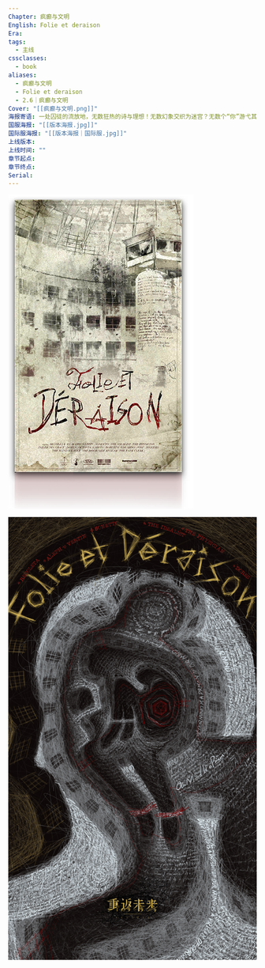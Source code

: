 ```yaml
---
Chapter: 疯癫与文明
English: Folie et deraison
Era: 
tags:
  - 主线
cssclasses:
  - book
aliases:
  - 疯癫与文明
  - Folie et deraison
  - 2.6｜疯癫与文明
Cover: "[[疯癫与文明.png]]"
海报寄语: 一处囚徒的流放地，无数狂热的诗与理想！无数幻象交织为迷宫？无数个“你”游弋其中……无限的可能性尽数潜藏于此，而我们正是为它而来。
国服海报: "[[版本海报.jpg]]"
国际服海报: "[[版本海报｜国际服.jpg]]"
上线版本: 
上线时间: ""
章节起点: 
章节终点: 
Serial:
---
```

![cover](./assets/疯癫与文明｜Folie%20et%20deraison.assets/疯癫与文明.png)

![](./assets/疯癫与文明｜Folie%20et%20deraison.assets/2.6版本海报.jpg)